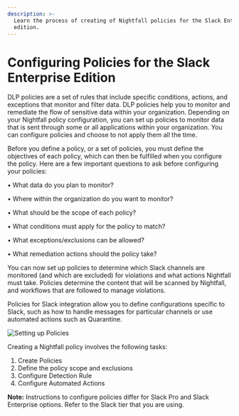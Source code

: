 ```yaml
---
description: >-
  Learn the process of creating of Nightfall policies for the Slack Enterprise
  edition.
---
```


# Configuring Policies for the Slack Enterprise Edition

DLP policies are a set of rules that include specific conditions, actions, and exceptions that monitor and filter data. DLP policies help you to monitor and remediate the flow of sensitive data within your organization. Depending on your Nightfall policy configuration, you can set up policies to monitor data that is sent through some or all applications within your organization. You can configure policies and choose to not apply them all the time.&#x20;

Before you define a policy, or a set of policies, you must define the objectives of each policy, which can then be fulfilled when you configure the policy. Here are a few important questions to ask before configuring your policies:&#x20;

• What data do you plan to monitor?&#x20;

• Where within the organization do you want to monitor?&#x20;

• What should be the scope of each policy?&#x20;

• What conditions must apply for the policy to match?&#x20;

• What exceptions/exclusions can be allowed?&#x20;

• What remediation actions should the policy take?&#x20;

You can now set up policies to determine which Slack channels are monitored (and which are excluded) for violations and what actions Nightfall must take. Policies determine the content that will be scanned by Nightfall, and workflows that are followed to manage violations.&#x20;

Policies for Slack integration allow you to define configurations specific to Slack, such as how to handle messages for particular channels or use automated actions such as Quarantine.

![Setting up Policies](https://nightfall.intercom-attachments-7.com/i/o/360783168/103aadc16bb78afcc1ea2553/vphxdmXf9J7CTpuu66B5ovDxI4eOV3XxPPVBYdi0kaHKWKJR7uFdjLHJ-mJvGBtBMeXvbjh3ENmPWQIWsdcAWW7GrbCaKJazl8nV9J8oqCHNL_BgUUfjpLzlo3V44avzJxrB6EzJ)

Creating a Nightfall policy involves the following tasks:

1. Create Policies
2. Define the policy scope and exclusions
3. Configure Detection Rule
4. Configure Automated Actions

**Note:** Instructions to configure policies differ for Slack Pro and Slack Enterprise options. Refer to the Slack tier that you are using.
